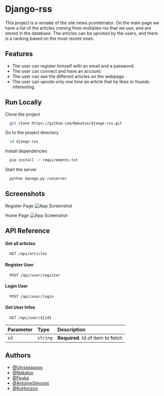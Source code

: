 # Django-rss

This project is a remake of the site news.ycombinator. On the main page we have a list of the articles coming from multiples rss that we use, and are stored in the database. The articles can be upvoted by the users, and there is a ranking based on the most recent ones.

## Features

- The user can register himself with an email and a password.
- The user can connect and have an account.
- The user can see the different articles on the webpage.
- The user can upvote only one time an article that he likes or founds interesting.

## Run Locally

Clone the project

```bash
  git clone https://github.com/Nakatox/django-rss.git
```

Go to the project directory

```bash
  cd django-rss
```

Install dependencies

```bash
  pip install -r requirements.txt
```

Start the server

```bash
  python manage.py runserver
```

## Screenshots

Register Page ![App Screenshot](https://user-images.githubusercontent.com/73486687/137913054-f16c576f-30bf-4d4f-ac5c-0edf86d8628a.png)

Home Page ![App Screenshot](https://user-images.githubusercontent.com/73486687/137913138-0dad4d5d-0f3d-4e97-913f-a7e470a3f43f.png)

## API Reference

#### Get all articles

```http
  GET /api/articles
```

#### Register User

```http
  POST /api/user/register
```

#### Login User

```http
  POST /api/user/login
```

#### Get User Infos

```http
  GET /api/user/${id}
```

| Parameter | Type     | Description                       |
| :-------- | :------- | :-------------------------------- |
| `id`      | `string` | **Required**. Id of item to fetch |

## Authors

- [@Ulysseassoo](https://github.com/Ulysseassoo)
- [@Nakatox](https://github.com/Nakatox)
- [@Feuka](https://github.com/fabian222222)
- [@AntoineSimonot ](https://github.com/AntoineSimonot)
- [@KoHorizon ](https://github.com/KoHorizon)
